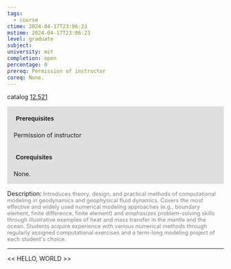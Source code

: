 ```yaml
---
tags:
  - course
ctime: 2024-04-17T23:06:23
mstime: 2024-04-17T23:06:23
level: graduate
subject: 
university: mit
completion: open
percentage: 0
prereq: Permission of instructor
coreq: None.
---
```


catalog [12.521](http://student.mit.edu/catalog/m12b.html#12.521)

<span style="display: block; padding: 15px; background-color: rgb(100, 100, 100, 0.2);"><font id="m_prereq807_0" style="display: block; font-family: Arial, sans-serif; font-weight: bold; padding: 5px">Prerequisites</font><br><span id="prereq807_0">Permission of instructor</span></span>
<span style="display: block; padding: 15px; background-color: rgb(100, 100, 100, 0.2);"><font id="m_coreq807_0" style="display: block; font-family: Arial, sans-serif; font-weight: bold; padding: 5px">Corequisites</font><br><span id="coreq807_0">None.</span></span>

<font style="">Description:</font>
<font style="color: grey; font-size: 0.8rem;">Introduces theory, design, and practical methods of computational modeling in geodynamics and geophysical fluid dynamics. Covers the most effective and widely used numerical modeling approaches (e.g., boundary element, finite difference, finite element) and emphasizes problem-solving skills through illustrative examples of heat and mass transfer in the mantle and the ocean. Students acquire experience with various numerical methods through regularly assigned computational exercises and a term-long modeling project of each student's choice.</font>



---

<< HELLO, WORLD >>

